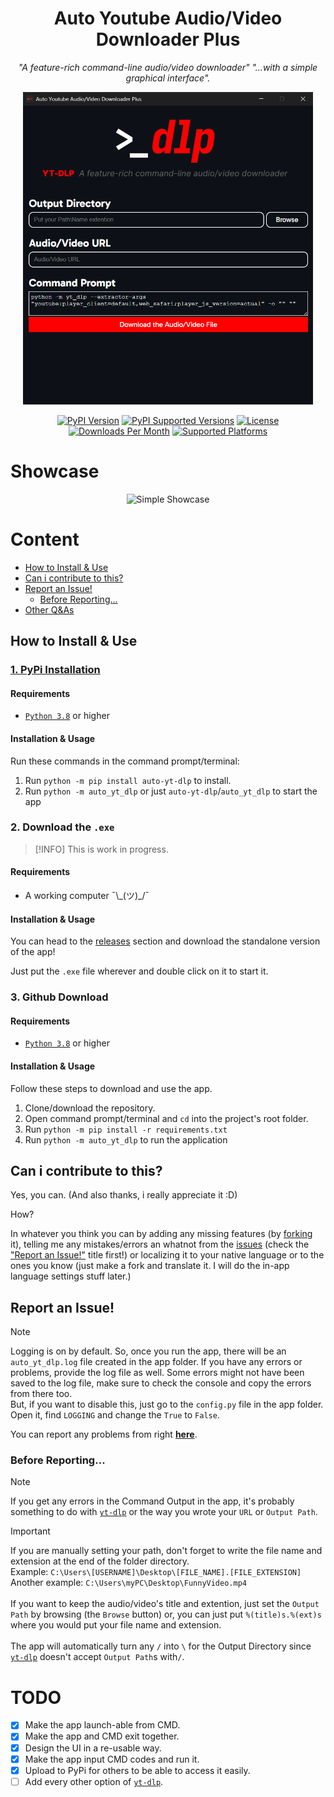 <h1 align="center">Auto Youtube Audio/Video Downloader Plus</h1>
<p align="center"><em>"A feature-rich command-line audio/video downloader" "...with a simple graphical interface".</em></p>

<p align="center">
    <img src="https://raw.githubusercontent.com/SubFabula/auto-yt-dlp/refs/heads/main/applook.png" alt="Base Look" height="500px">
</p>

<p align="center">
    <a href="https://pypi.org/project/auto-yt-dlp/"><img src="https://img.shields.io/pypi/v/auto-yt-dlp.svg" alt="PyPI Version"></a>
    <a href="https://pypi.org/project/auto-yt-dlp/"><img src="https://img.shields.io/pypi/pyversions/auto-yt-dlp.svg" alt="PyPI Supported Versions"></a>
    <a href="https://pypi.org/project/auto-yt-dlp/"><img src="https://img.shields.io/pypi/l/auto-yt-dlp.svg" alt="License"></a>
    <a href="https://pepy.tech/project/auto-yt-dlp"><img src="https://static.pepy.tech/badge/auto-yt-dlp/month" alt="Downloads Per Month"></a>
    <a href="https://pyinstaller.readthedocs.io/en/stable/requirements.html"><img src="https://img.shields.io/badge/platform-windows-lightgrey" alt="Supported Platforms"></a>
</p>

# Showcase
<p align="center">
    <img src="https://raw.githubusercontent.com/SubFabula/auto-yt-dlp/refs/heads/main/appshowcase.gif" alt="Simple Showcase" height="500px">
</p>

# Content
- [How to Install & Use](https://github.com/SubFabula/auto-yt-dlp?tab=readme-ov-file#how-to-install--use)
- [Can i contribute to this?](https://github.com/SubFabula/auto-yt-dlp?tab=readme-ov-file#can-i-contribute-to-this)
- [Report an Issue!](https://github.com/SubFabula/auto-yt-dlp?tab=readme-ov-file#report-an-issue)
  - [Before Reporting...](https://github.com/SubFabula/auto-yt-dlp?tab=readme-ov-file#before-reporting)
- [Other Q&As](https://github.com/SubFabula/auto-yt-dlp/discussions/new/choose)

## How to Install & Use
### [1. PyPi Installation](https://pypi.org/project/auto-yt-dlp)
#### Requirements
- [`Python 3.8`](https://www.python.org/downloads) or higher

#### Installation & Usage
Run these commands in the command prompt/terminal:

1. Run `python -m pip install auto-yt-dlp` to install.
2. Run `python -m auto_yt_dlp` or just `auto-yt-dlp`/`auto_yt_dlp` to start the app

### 2. Download the `.exe`
> [!INFO]
> This is work in progress.
#### Requirements
- A working computer ¯\\_\(ツ)\_/¯

#### Installation & Usage
You can head to the [releases](https://github.com/SubFabula/auto-yt-dlp/releases/latest) section and download the standalone version of the app!

Just put the `.exe` file wherever and double click on it to start it.

### 3. Github Download
#### Requirements
- [`Python 3.8`](https://www.python.org/downloads) or higher

#### Installation & Usage
Follow these steps to download and use the app.

1. Clone/download the repository.
2. Open command prompt/terminal and `cd` into the project's root folder.
3. Run `python -m pip install -r requirements.txt`
4. Run `python -m auto_yt_dlp` to run the application

## Can i contribute to this?
Yes, you can. (And also thanks, i really appreciate it :D)

How?

In whatever you think you can by adding any missing features (by [forking](https://github.com/SubFabula/auto-yt-dlp/fork) it), telling me any mistakes/errors an whatnot from the [issues](https://github.com/SubFabula/auto-yt-dlp/issues/new) (check the ["Report an Issue!"](https://github.com/SubFabula/auto-yt-dlp?tab=readme-ov-file#report-an-issue) title first!) or localizing it to your native language or to the ones you know (just make a fork and translate it. I will do the in-app language settings stuff later.)

## Report an Issue!
> [!NOTE]
> Logging is on by default. So, once you run the app, there will be an `auto_yt_dlp.log` file created in the app folder. If you have any errors or problems, provide the log file as well. Some errors might not have been saved to the log file, make sure to check the console and copy the errors from there too. <br>
> But, if you want to disable this, just go to the `config.py` file in the app folder. Open it, find `LOGGING` and change the `True` to `False`.

You can report any problems from right __[here](https://github.com/SubFabula/auto-yt-dlp/issues/new)__.

### Before Reporting...
> [!NOTE]
> If you get any errors in the Command Output in the app, it's probably something to do with [`yt-dlp`](https://github.com/yt-dlp/yt-dlp) or the way you wrote your `URL` or `Output Path`.

> [!IMPORTANT]
> If you are manually setting your path, don't forget to write the file name and extension at the end of the folder directory. <br>
> Example: `C:\Users\[USERNAME]\Desktop\[FILE_NAME].[FILE_EXTENSION]`<br>
> Another example: `C:\Users\myPC\Desktop\FunnyVideo.mp4`<br>
> <br>
> If you want to keep the audio/video's title and extention, just set the `Output Path` by browsing (the `Browse` button) or, you can just put `%(title)s.%(ext)s` where you would put your file name and extension.<br>
> <br>
> The app will automatically turn any `/` into `\` for the Output Directory since [`yt-dlp`](https://github.com/yt-dlp/yt-dlp) doesn't accept `Output Path`s with`/`.

# TODO
- [x] Make the app launch-able from CMD.
- [x] Make the app and CMD exit together.
- [x] Design the UI in a re-usable way.
- [x] Make the app input CMD codes and run it.
- [x] Upload to PyPi for others to be able to access it easily.
- [ ] Add every other option of [`yt-dlp`](https://github.com/yt-dlp/yt-dlp).
